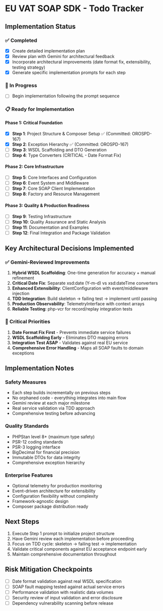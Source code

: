 # EU VAT SOAP SDK - Todo Tracker

## Implementation Status

### ✅ Completed
- [x] Create detailed implementation plan
- [x] Review plan with Gemini for architectural feedback
- [x] Incorporate architectural improvements (date format fix, extensibility, testing strategy)
- [x] Generate specific implementation prompts for each step

### 🔄 In Progress
- [ ] Begin implementation following the prompt sequence

### 📋 Ready for Implementation

#### Phase 1: Critical Foundation
- [x] **Step 1**: Project Structure & Composer Setup ✅ (Committed: OROSPD-167)
- [x] **Step 2**: Exception Hierarchy ✅ (Committed: OROSPD-167)  
- [ ] **Step 3**: WSDL Scaffolding and DTO Generation
- [ ] **Step 4**: Type Converters (CRITICAL - Date Format Fix)

#### Phase 2: Core Infrastructure  
- [ ] **Step 5**: Core Interfaces and Configuration
- [ ] **Step 6**: Event System and Middleware
- [ ] **Step 7**: Core SOAP Client Implementation
- [ ] **Step 8**: Factory and Resource Management

#### Phase 3: Quality & Production Readiness
- [ ] **Step 9**: Testing Infrastructure
- [ ] **Step 10**: Quality Assurance and Static Analysis  
- [ ] **Step 11**: Documentation and Examples
- [ ] **Step 12**: Final Integration and Package Validation

## Key Architectural Decisions Implemented

### ✅ Gemini-Reviewed Improvements
1. **Hybrid WSDL Scaffolding**: One-time generation for accuracy + manual refinement
2. **Critical Date Fix**: Separate xsd:date (Y-m-d) vs xsd:dateTime converters  
3. **Enhanced Extensibility**: ClientConfiguration with event/middleware injection
4. **TDD Integration**: Build skeleton → failing test → implement until passing
5. **Production Observability**: TelemetryInterface with context arrays
6. **Reliable Testing**: php-vcr for record/replay integration tests

### 🎯 Critical Priorities
1. **Date Format Fix First** - Prevents immediate service failures
2. **WSDL Scaffolding Early** - Eliminates DTO mapping errors
3. **Integration Test ASAP** - Validates against real EU service
4. **Comprehensive Error Handling** - Maps all SOAP faults to domain exceptions

## Implementation Notes

### Safety Measures
- Each step builds incrementally on previous steps
- No orphaned code - everything integrates into main flow
- Gemini review at each major milestone
- Real service validation via TDD approach
- Comprehensive testing before advancing

### Quality Standards
- PHPStan level 8+ (maximum type safety)
- PSR-12 coding standards  
- PSR-3 logging interface
- BigDecimal for financial precision
- Immutable DTOs for data integrity
- Comprehensive exception hierarchy

### Enterprise Features
- Optional telemetry for production monitoring
- Event-driven architecture for extensibility  
- Configuration flexibility without complexity
- Framework-agnostic design
- Composer package distribution ready

## Next Steps
1. Execute Step 1 prompt to initialize project structure
2. Have Gemini review each implementation before proceeding
3. Focus on TDD cycle: skeleton → failing test → implementation
4. Validate critical components against EU acceptance endpoint early
5. Maintain comprehensive documentation throughout

## Risk Mitigation Checkpoints
- [ ] Date format validation against real WSDL specification
- [ ] SOAP fault mapping tested against actual service errors  
- [ ] Performance validation with realistic data volumes
- [ ] Security review of input validation and error disclosure
- [ ] Dependency vulnerability scanning before release
